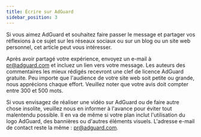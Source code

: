 ```yaml
---
title: Écrire sur AdGuard
sidebar_position: 3
---
```


Si vous aimez AdGuard et souhaitez faire passer le message et partager vos réflexions à ce sujet sur les réseaux sociaux ou sur un blog ou un site web personnel, cet article peut vous intéresser.

Après avoir partagé votre expérience, envoyez un e-mail à [pr@adguard.com](mailto:pr@adguard.com) et incluez un lien vers votre message. Les auteurs des commentaires les mieux rédigés recevront une clef de licence AdGuard gratuite. Peu importe que l'audience de votre site web soit petite ou grande, nous apprécions chaque effort. Veuillez noter que votre avis doit compter entre 300 et 500 mots.

Si vous envisagez de réaliser une vidéo sur AdGuard ou de faire autre chose insolite, veuillez nous en informer à l'avance pour éviter tout malentendu possible. Il en va de même si votre plan inclut l'utilisation du logo AdGuard, des bannières ou d'autres éléments visuels. L'adresse e-mail de contact reste la même : [pr@adguard.com](mailto:pr@adguard.com).
